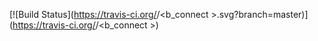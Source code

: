 [![Build Status](https://travis-ci.org/<Essensea24>/<b_connect >.svg?branch=master)](https://travis-ci.org/<Essensea24>/<b_connect >)
